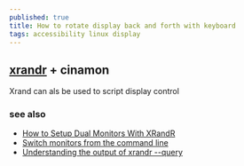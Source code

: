 ```yaml
---
published: true
title: How to rotate display back and forth with keyboard
tags: accessibility linux display
---
```

## [xrandr](https://forums.linuxmint.com/viewtopic.php?t=46152) + cinamon

Xrand can als be used to script display control

### see also
- [How to Setup Dual Monitors With XRandR](https://www.maketecheasier.com/how-to-setup-dual-monitors-with-xrandr/)
- [Switch monitors from the command line](https://superuser.com/questions/155004/switch-monitors-from-the-command-line)
- [Understanding the output of xrandr --query](https://unix.stackexchange.com/questions/667482/understanding-the-output-of-xrandr-query)


